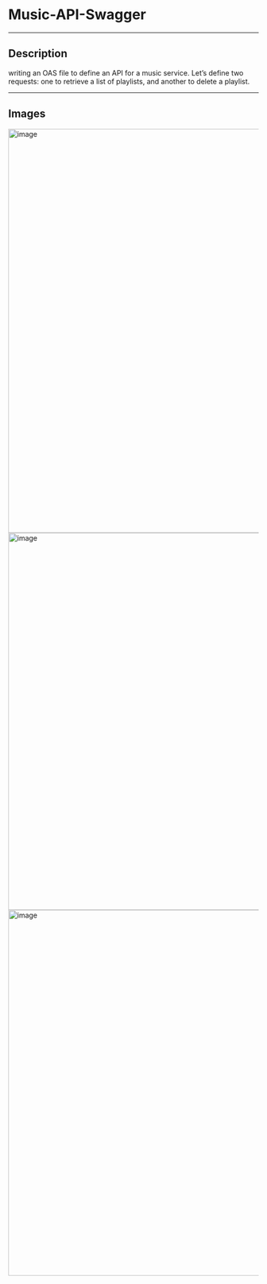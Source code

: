 # Music-API-Swagger
---

## Description
writing an OAS file to define an API for a music service. Let’s define two requests: one to retrieve a list of
playlists, and another to delete a playlist.

---

## Images
<img width="1882" height="813" alt="image" src="https://github.com/user-attachments/assets/4ba461d5-d1cd-4252-a438-915a8e179b98" />

<img width="1360" height="759" alt="image" src="https://github.com/user-attachments/assets/f257b6d9-278d-47b2-a953-ef05517346c1" />

<img width="1357" height="736" alt="image" src="https://github.com/user-attachments/assets/5dedbb74-accc-4bd6-ab08-bae76ef421c0" />

